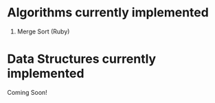 # Algorithms currently implemented

1. Merge Sort (Ruby)


# Data Structures currently implemented

Coming Soon!
